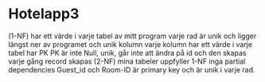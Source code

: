 # Hotelapp3
(1-NF)
har ett värde i varje tabel av mitt program
varje rad är unik och ligger längst ner av programet och unik kolumn
varje kolumn har ett värde i
varje tabel har PK
PK är inte Null, unik, går inte att ändra på id och den skapas varje gång record skapas
(2-NF)
mina tabeler uppfyller 1-NF
inga partial dependencies
Guest_id och Room-ID är primary key och är unik i varje rad.
